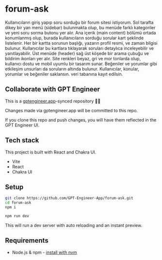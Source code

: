 # forum-ask

Kullanıcıların giriş yapıp soru sorduğu bir forum sitesi istiyorum. Sol tarafta dikey bir yan menü (sidebar) bulunmakta olup, bu menüde farklı kategoriler ve yeni soru sorma butonu yer alır. Ana içerik (main content) bölümü ortada konumlanmış olup, burada kullanıcıların sorduğu sorular kart şeklinde listelenir. Her bir kartta sorunun başlığı, yazarın profil resmi, ve zaman bilgisi bulunur. Kullanıcılar bu kartlara tıklayarak soruları detaylıca inceleyebilir ve yanıtlayabilir. Üst menüde (header) sağ üst köşede bir arama çubuğu ve bildirim ikonları yer alır. Site renkleri beyaz, gri ve mor tonlarda olup, kullanıcı dostu ve mobil uyumlu bir tasarım sunar. Beğeniler ve yorumlar gibi etkileşim unsurları da soruların altında bulunur. Kullanıcılar, konular, yorumlar ve beğeniler saklansın. veri tabanına kayıt edilsin.

## Collaborate with GPT Engineer

This is a [gptengineer.app](https://gptengineer.app)-synced repository 🌟🤖

Changes made via gptengineer.app will be committed to this repo.

If you clone this repo and push changes, you will have them reflected in the GPT Engineer UI.

## Tech stack

This project is built with React and Chakra UI.

- Vite
- React
- Chakra UI

## Setup

```sh
git clone https://github.com/GPT-Engineer-App/forum-ask.git
cd forum-ask
npm i
```

```sh
npm run dev
```

This will run a dev server with auto reloading and an instant preview.

## Requirements

- Node.js & npm - [install with nvm](https://github.com/nvm-sh/nvm#installing-and-updating)

